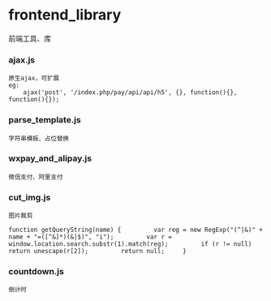 # frontend_library
前端工具、库

### ajax.js
	原生ajax，可扩展
	eg:
		ajax('post', '/index.php/pay/api/api/h5', {}, function(){}, function(){});

### parse_template.js
	字符串模板、占位替换

### wxpay_and_alipay.js
	微信支付、阿里支付

### cut_img.js
	图片裁剪

	function getQueryString(name) {         var reg = new RegExp("(^|&)" + name + "=([^&]*)(&|$)", "i");         var r = window.location.search.substr(1).match(reg);         if (r != null) return unescape(r[2]);         return null;     }
	
	
### countdown.js
	倒计时


